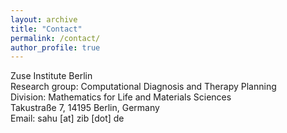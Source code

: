 ```yaml
---
layout: archive
title: "Contact"
permalink: /contact/
author_profile: true
---
```

Zuse Institute Berlin<br>
Research group: Computational Diagnosis and Therapy Planning<br>
Division: Mathematics for Life and Materials Sciences<br>
Takustraße 7, 14195 Berlin, Germany<br>
Email: sahu [at] zib [dot] de


